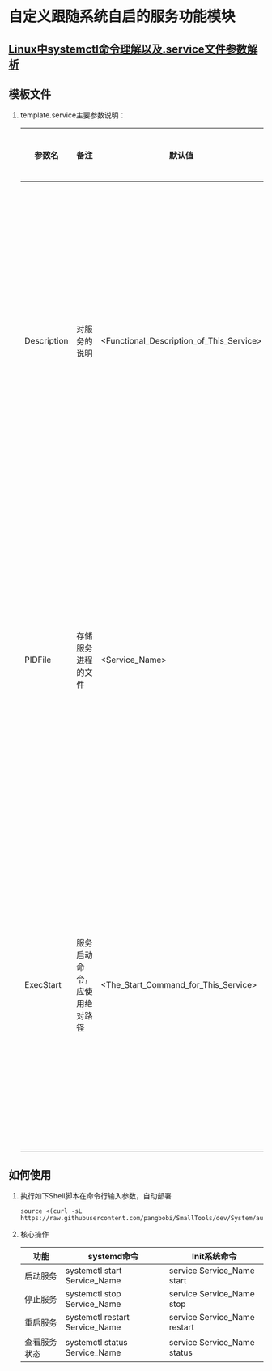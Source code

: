 # 自定义跟随系统自启的服务功能模块

## [Linux中systemctl命令理解以及.service文件参数解析](https://blog.csdn.net/weixin_45606237/article/details/124727920)

## 模板文件

1. template.service主要参数说明：

    | 参数名      | 备注                         | 默认值                                   | 替换输入                                               |
    | ----------- | ---------------------------- | ---------------------------------------- | ------------------------------------------------------ |
    | Description | 对服务的说明                 | <Functional_Description_of_This_Service> | 用自己对该进程的描述替换掉包括尖括号在内的左侧默认值   |
    | PIDFile     | 存储服务进程的文件           | <Service_Name>                           | 用自己对该服务的命名替换掉包括尖括号在内的左侧默认值   |
    | ExecStart   | 服务启动命令，应使用绝对路径 | <The_Start_Command_for_This_Service>     | 用自定义服务的启动命令替换掉包括尖括号在内的左侧默认值 |


## 如何使用

1. 执行如下Shell脚本在命令行输入参数，自动部署

    ```shell
    source <(curl -sL https://raw.githubusercontent.com/pangbobi/SmallTools/dev/System/autoStart/customizeService.sh)
    ```

2. 核心操作

    | 功能         | systemd命令                    | Init系统命令                 |
    | ------------ | ------------------------------ | ---------------------------- |
    | 启动服务     | systemctl start Service_Name   | service Service_Name start   |
    | 停止服务     | systemctl stop Service_Name    | service Service_Name stop    |
    | 重启服务     | systemctl restart Service_Name | service Service_Name restart |
    | 查看服务状态 | systemctl status Service_Name  | service Service_Name status  |

    